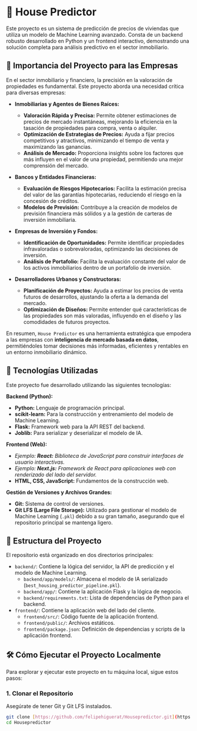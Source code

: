 # 🏡 House Predictor

Este proyecto es un sistema de predicción de precios de viviendas que utiliza un modelo de Machine Learning avanzado. Consta de un backend robusto desarrollado en Python y un frontend interactivo, demostrando una solución completa para análisis predictivo en el sector inmobiliario.

## 🌟 Importancia del Proyecto para las Empresas

En el sector inmobiliario y financiero, la precisión en la valoración de propiedades es fundamental. Este proyecto aborda una necesidad crítica para diversas empresas:

* **Inmobiliarias y Agentes de Bienes Raíces:**
    * **Valoración Rápida y Precisa:** Permite obtener estimaciones de precios de mercado instantáneas, mejorando la eficiencia en la tasación de propiedades para compra, venta o alquiler.
    * **Optimización de Estrategias de Precios:** Ayuda a fijar precios competitivos y atractivos, minimizando el tiempo de venta y maximizando las ganancias.
    * **Análisis de Mercado:** Proporciona insights sobre los factores que más influyen en el valor de una propiedad, permitiendo una mejor comprensión del mercado.

* **Bancos y Entidades Financieras:**
    * **Evaluación de Riesgos Hipotecarios:** Facilita la estimación precisa del valor de las garantías hipotecarias, reduciendo el riesgo en la concesión de créditos.
    * **Modelos de Previsión:** Contribuye a la creación de modelos de previsión financiera más sólidos y a la gestión de carteras de inversión inmobiliaria.

* **Empresas de Inversión y Fondos:**
    * **Identificación de Oportunidades:** Permite identificar propiedades infravaloradas o sobrevaloradas, optimizando las decisiones de inversión.
    * **Análisis de Portafolio:** Facilita la evaluación constante del valor de los activos inmobiliarios dentro de un portafolio de inversión.

* **Desarrolladores Urbanos y Constructoras:**
    * **Planificación de Proyectos:** Ayuda a estimar los precios de venta futuros de desarrollos, ajustando la oferta a la demanda del mercado.
    * **Optimización de Diseños:** Permite entender qué características de las propiedades son más valoradas, influyendo en el diseño y las comodidades de futuros proyectos.

En resumen, `House Predictor` es una herramienta estratégica que empodera a las empresas con **inteligencia de mercado basada en datos**, permitiéndoles tomar decisiones más informadas, eficientes y rentables en un entorno inmobiliario dinámico.

## 🚀 Tecnologías Utilizadas

Este proyecto fue desarrollado utilizando las siguientes tecnologías:

**Backend (Python):**
* **Python:** Lenguaje de programación principal.
* **scikit-learn:** Para la construcción y entrenamiento del modelo de Machine Learning.
* **Flask:** Framework web para la API REST del backend.
* **Joblib:** Para serializar y deserializar el modelo de IA.

**Frontend (Web):**
* _Ejemplo: **React:** Biblioteca de JavaScript para construir interfaces de usuario interactivas._
* _Ejemplo: **Next.js:** Framework de React para aplicaciones web con renderizado del lado del servidor._
* **HTML, CSS, JavaScript:** Fundamentos de la construcción web.

**Gestión de Versiones y Archivos Grandes:**
* **Git:** Sistema de control de versiones.
* **Git LFS (Large File Storage):** Utilizado para gestionar el modelo de Machine Learning (`.pkl`) debido a su gran tamaño, asegurando que el repositorio principal se mantenga ligero.

## 📁 Estructura del Proyecto

El repositorio está organizado en dos directorios principales:

* `backend/`: Contiene la lógica del servidor, la API de predicción y el modelo de Machine Learning.
    * `backend/app/models/`: Almacena el modelo de IA serializado (`best_housing_predictor_pipeline.pkl`).
    * `backend/app/`: Contiene la aplicación Flask y la lógica de negocio.
    * `backend/requirements.txt`: Lista de dependencias de Python para el backend.
* `frontend/`: Contiene la aplicación web del lado del cliente.
    * `frontend/src/`: Código fuente de la aplicación frontend.
    * `frontend/public/`: Archivos estáticos.
    * `frontend/package.json`: Definición de dependencias y scripts de la aplicación frontend.

## 🛠️ Cómo Ejecutar el Proyecto Localmente

Para explorar y ejecutar este proyecto en tu máquina local, sigue estos pasos:

### 1. Clonar el Repositorio

Asegúrate de tener Git y Git LFS instalados.
```bash
git clone [https://github.com/felipehiguerat/Housepredictor.git](https://github.com/felipehiguerat/Housepredictor.git)
cd Housepredictor
